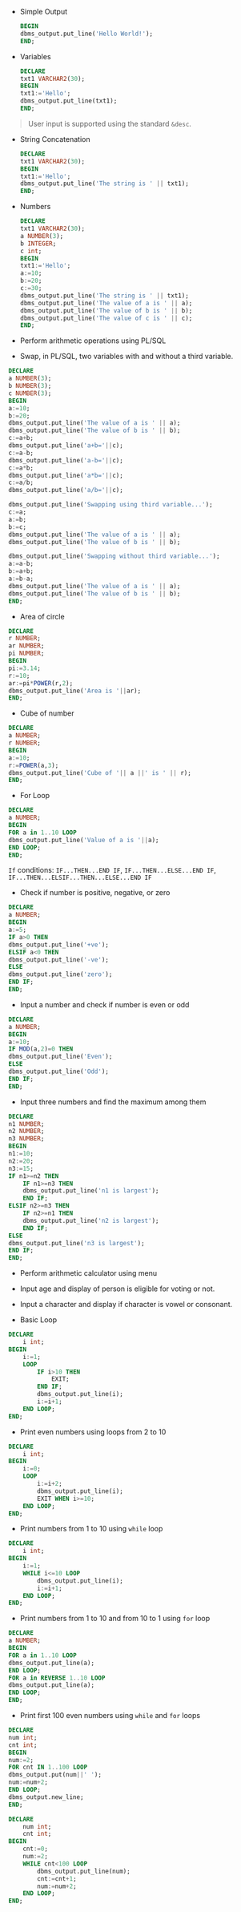 * Simple Output

    ```sql
    BEGIN
    dbms_output.put_line('Hello World!');
    END;
    ```

* Variables

    ```sql
    DECLARE
    txt1 VARCHAR2(30);
    BEGIN
    txt1:='Hello';
    dbms_output.put_line(txt1);
    END;
    ```

> User input is supported using the standard `&desc`.

* String Concatenation

    ```sql
    DECLARE
    txt1 VARCHAR2(30);
    BEGIN
    txt1:='Hello';
    dbms_output.put_line('The string is ' || txt1);
    END;
    ```

* Numbers

    ```sql
    DECLARE
    txt1 VARCHAR2(30);
    a NUMBER(3);
    b INTEGER;
    c int;
    BEGIN
    txt1:='Hello';
    a:=10;
    b:=20;
    c:=30;
    dbms_output.put_line('The string is ' || txt1);
    dbms_output.put_line('The value of a is ' || a);
    dbms_output.put_line('The value of b is ' || b);
    dbms_output.put_line('The value of c is ' || c);
    END;
    ```

* Perform arithmetic operations using PL/SQL
* Swap, in PL/SQL, two variables with and without a third variable.

```sql
DECLARE
a NUMBER(3);
b NUMBER(3);
c NUMBER(3);
BEGIN
a:=10;
b:=20;
dbms_output.put_line('The value of a is ' || a);
dbms_output.put_line('The value of b is ' || b);
c:=a+b;
dbms_output.put_line('a+b='||c);
c:=a-b;
dbms_output.put_line('a-b='||c);
c:=a*b;
dbms_output.put_line('a*b='||c);
c:=a/b;
dbms_output.put_line('a/b='||c);

dbms_output.put_line('Swapping using third variable...');
c:=a;
a:=b;
b:=c;
dbms_output.put_line('The value of a is ' || a);
dbms_output.put_line('The value of b is ' || b);

dbms_output.put_line('Swapping without third variable...');
a:=a-b;
b:=a+b;
a:=b-a;
dbms_output.put_line('The value of a is ' || a);
dbms_output.put_line('The value of b is ' || b);
END;
```

* Area of circle

```sql
DECLARE
r NUMBER;
ar NUMBER;
pi NUMBER;
BEGIN
pi:=3.14;
r:=10;
ar:=pi*POWER(r,2);
dbms_output.put_line('Area is '||ar);
END;
```

* Cube of number

```sql
DECLARE
a NUMBER;
r NUMBER;
BEGIN
a:=10;
r:=POWER(a,3);
dbms_output.put_line('Cube of '|| a ||' is ' || r);
END;
```

* For Loop

```sql
DECLARE
a NUMBER;
BEGIN
FOR a in 1..10 LOOP
dbms_output.put_line('Value of a is '||a);
END LOOP;
END;
```

`If` conditions: `IF...THEN...END IF`, `IF...THEN...ELSE...END IF`, `IF...THEN...ELSIF...THEN...ELSE...END IF`

* Check if number is positive, negative, or zero

```sql
DECLARE
a NUMBER;
BEGIN
a:=5;
IF a>0 THEN
dbms_output.put_line('+ve');
ELSIF a<0 THEN
dbms_output.put_line('-ve');
ELSE
dbms_output.put_line('zero');
END IF;
END;
```

* Input a number and check if number is even or odd

```sql
DECLARE
a NUMBER;
BEGIN
a:=10;
IF MOD(a,2)=0 THEN
dbms_output.put_line('Even');
ELSE
dbms_output.put_line('Odd');
END IF;
END;
```

* Input three numbers and find the maximum among them

```sql
DECLARE
n1 NUMBER;
n2 NUMBER;
n3 NUMBER;
BEGIN
n1:=10;
n2:=20;
n3:=15;
IF n1>=n2 THEN
    IF n1>=n3 THEN
    dbms_output.put_line('n1 is largest');
    END IF;
ELSIF n2>=n3 THEN
    IF n2>=n1 THEN
    dbms_output.put_line('n2 is largest');
    END IF;
ELSE
dbms_output.put_line('n3 is largest');
END IF;
END;
```

* Perform arithmetic calculator using menu

* Input age and display of person is eligible for voting or not.

* Input a character and display if character is vowel or consonant.

* Basic Loop

```sql
DECLARE
    i int;
BEGIN
    i:=1;
    LOOP
        IF i>10 THEN
            EXIT;
        END IF;
        dbms_output.put_line(i);
        i:=i+1;
    END LOOP;
END;
```

* Print even numbers using loops from 2 to 10

```sql
DECLARE
    i int;
BEGIN
    i:=0;
    LOOP
        i:=i+2;
        dbms_output.put_line(i);
        EXIT WHEN i>=10;
    END LOOP;
END;
```

* Print numbers from 1 to 10 using `while` loop

```sql
DECLARE
	i int;
BEGIN
	i:=1;
	WHILE i<=10 LOOP
		dbms_output.put_line(i);
		i:=i+1;
	END LOOP;
END;
```

* Print numbers from 1 to 10 and from 10 to 1 using `for` loop

```sql
DECLARE
a NUMBER;
BEGIN
FOR a in 1..10 LOOP
dbms_output.put_line(a);
END LOOP;
FOR a in REVERSE 1..10 LOOP
dbms_output.put_line(a);
END LOOP;
END;
```

* Print first 100 even numbers using `while` and `for` loops

```sql
DECLARE
num int;
cnt int;
BEGIN
num:=2;
FOR cnt IN 1..100 LOOP
dbms_output.put(num||' ');
num:=num+2;
END LOOP;
dbms_output.new_line;
END;
```

```sql
DECLARE
    num int;
    cnt int;
BEGIN
    cnt:=0;
    num:=2;
    WHILE cnt<100 LOOP
        dbms_output.put_line(num);
        cnt:=cnt+1;
        num:=num+2;
    END LOOP;
END;
```